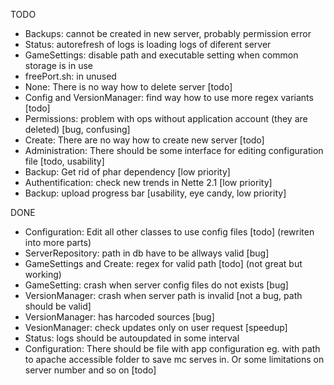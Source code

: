 TODO

* Backups: cannot be created in new server, probably permission error
* Status: autorefresh of logs is loading logs of diferent server
* GameSettings: disable path and executable setting when common storage is in use
* freePort.sh: in unused 
* None: There is no way how to delete server [todo]
* Config and VersionManager: find way how to use more regex variants [todo]
* Permissions: problem with ops without application account (they are deleted) [bug, confusing]
* Create: There are no way how to create new server [todo]
* Administration: There should be some interface for editing configuration file [todo, usability]
* Backup: Get rid of phar dependency [low priority]
* Authentification: check new trends in Nette 2.1 [low priority]
* Backup: upload progress bar [usability, eye candy, low priority]

DONE

* Configuration: Edit all other classes to use config files [todo] (rewriten into more parts)
* ServerRepository: path in db have to be allways valid [bug]
* GameSettings and Create: regex for valid path [todo] (not great but working)
* GameSetting: crash when server config files do not exists [bug]
* VersionManager: crash when server path is invalid [not a bug, path should be valid]
* VersionManager: has harcoded sources [bug]
* VesionManager: check updates only on user request [speedup]
* Status: logs should be autoupdated in some interval
* Configuration: There should be file with app configuration eg. with path to apache accessible folder to save mc serves in. Or some limitations on server number and so on [todo]